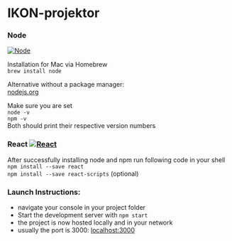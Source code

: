 <h1><a id="IKONprojektor_0"></a>IKON-projektor</h1>

<h3 style=„display: flex; align-items: center;“>Node </h3>
<a href="https://nodejs.org/en/"><img src="https://ih1.redbubble.net/image.109336634.1604/flat,30x30,075,f.u1.jpg" alt="Node" title="Node"></a>
<p>Installation for Mac via Homebrew<br>
<code>brew install node</code></p>
<p>Alternative without a package manager:<br>
<a href="https://nodejs.org/en/">nodejs.org</a></p>
<p>Make sure you are set<br>
<code>node -v</code><br>
<code>npm -v</code><br>
Both should print their respective version numbers</p>
<h3 style=„display: flex; align-items: center;“>React  <a href="https://reactjs.org/"><img src="https://ih1.redbubble.net/image.277330845.6641/flat,30x30,075,f.jpg" alt="React" title="React"><a/></h3>
<p>After successfully installing node and npm run following code in your shell<br>
<code>npm install --save react</code><br>
<code>npm install --save react-scripts</code> (optional)</p>
<h3><a id="Launch_Instructions_27"></a>Launch Instructions:</h3>
<ul>
<li>navigate your console in your project folder</li>
<li>Start the development server with <code>npm start</code></li>
<li>the project is now hosted locally and in your network</li>
<li>usually the port is 3000: <a href="http://localhost:3000/">localhost:3000</a></li>
</ul>